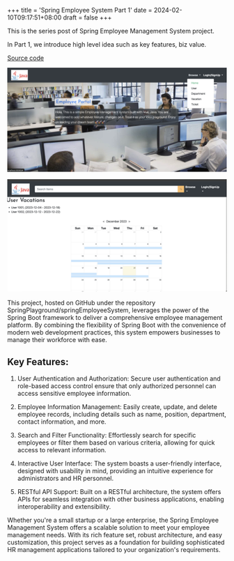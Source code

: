 +++
title = 'Spring Employee System Part 1'
date = 2024-02-10T09:17:51+08:00
draft = false
+++


This is the series post of Spring Employee Management System project.

In Part 1, we introduce high level idea such as key features, biz value.

[Source code](https://github.com/yennanliu/SpringPlayground/tree/main/springEmployeeSystem)

<!--more-->

![image info](https://github.com/yennanliu/SpringPlayground/raw/main/springEmployeeSystem/doc/pic/demo_1.png)


![image info](https://github.com/yennanliu/SpringPlayground/raw/main/springEmployeeSystem/doc/pic/demo_2.png)


This project, hosted on GitHub under the repository SpringPlayground/springEmployeeSystem, leverages the power of the Spring Boot framework to deliver a comprehensive employee management platform. By combining the flexibility of Spring Boot with the convenience of modern web development practices, this system empowers businesses to manage their workforce with ease.


## Key Features:

1. User Authentication and Authorization: Secure user authentication and role-based access control ensure that only authorized personnel can access sensitive employee information.

2. Employee Information Management: Easily create, update, and delete employee records, including details such as name, position, department, contact information, and more.

3. Search and Filter Functionality: Effortlessly search for specific employees or filter them based on various criteria, allowing for quick access to relevant information.

4. Interactive User Interface: The system boasts a user-friendly interface, designed with usability in mind, providing an intuitive experience for administrators and HR personnel.

5. RESTful API Support: Built on a RESTful architecture, the system offers APIs for seamless integration with other business applications, enabling interoperability and extensibility.

Whether you're a small startup or a large enterprise, the Spring Employee Management System offers a scalable solution to meet your employee management needs. With its rich feature set, robust architecture, and easy customization, this project serves as a foundation for building sophisticated HR management applications tailored to your organization's requirements.
